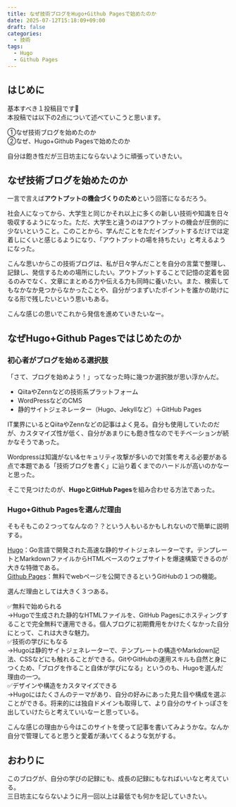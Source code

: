 ```yaml
---
title: なぜ技術ブログをHugo+Github Pagesで始めたのか
date: 2025-07-12T15:18:09+09:00
draft: false
categories:
  - 技術
tags:
  - Hugo
  - Github Pages
---
```


## はじめに
基本すべき１投稿目です👏  
本投稿では以下の2点について述べていこうと思います。  

①なぜ技術ブログを始めたのか   
②なぜ、Hugo+Github Pagesで始めたのか  

自分は飽き性だが三日坊主にならないように頑張っていきたい。

## なぜ技術ブログを始めたのか
一言で言えば**アウトプットの機会づくりのため**という回答になるだろう。  

社会人になってから、大学生と同じかそれ以上に多くの新しい技術や知識を日々吸収するようになった。ただ、大学生と違うのはアウトプットの機会が圧倒的に少ないということ。このことから、学んだことをただインプットするだけでは定着しにくいと感じるようになり、「アウトプットの場を持ちたい」と考えるようになった。  

こんな思いからこの技術ブログは、私が日々学んだことを自分の言葉で整理し、記録し、発信するための場所にしたい。アウトプットすることで記憶の定着を図るのみでなく、文章にまとめる力や伝える力も同時に養いたい。また、検索してもなかなか見つからなかったことや、自分がつまずいたポイントを誰かの助けになる形で残したいという思いもある。  

こんな感じの思いでこれから発信を進めていきたいなー。  

## なぜHugo+Github Pagesではじめたのか
### 初心者がブログを始める選択肢
「さて、ブログを始めよう！」ってなった時に幾つか選択肢が思い浮かんだ。

- QiitaやZennなどの技術系プラットフォーム
- WordPressなどのCMS
- 静的サイトジェネレーター（Hugo、Jekyllなど）＋GitHub Pages

IT業界にいるとQiitaやZennなどの記事はよく見る。自分も使用していたのだが、カスタマイズ性が低く、自分があまりにも飽き性なのでモチベーションが続かなそうであった。  

Wordpressは知識がない&セキュリティ攻撃が多いので対策を考える必要がある点で本題である「技術ブログを書く」に辿り着くまでのハードルが高いのかなーと思った。  

そこで見つけたのが、**HugoとGitHub Pages**を組み合わせる方法であった。

### Hugo+Github Pagesを選んだ理由
そもそもこの２つってなんなの？？という人もいるかもしれないので簡単に説明する。

[Hugo](https://gohugo.io/)：Go言語で開発された高速な静的サイトジェネレーターです。テンプレートとMarkdownファイルからHTMLベースのウェブサイトを爆速構築できるのが大きな特徴である。  
[Github Pages](https://docs.github.com/ja/pages/getting-started-with-github-pages/creating-a-github-pages-site)：無料でwebページを公開できるというGitHubの１つの機能。  

選んだ理由としては大きく３つある。  

✅無料で始められる  
→Hugoで生成された静的なHTMLファイルを、GitHub Pagesにホスティングすることで完全無料で運用できる。個人ブログに初期費用をかけたくなかった自分にとって、これは大きな魅力。  
✅技術の学びにもなる  
→Hugoは静的サイトジェネレーターで、テンプレートの構造やMarkdown記法、CSSなどにも触れることができる。GitやGitHubの運用スキルも自然と身につくため、「ブログを作ること自体が学びになる」というのも、Hugoを選んだ理由の一つ。  
✅デザインや構造をカスタマイズできる  
→Hugoにはたくさんのテーマがあり、自分の好みにあった見た目や構成を選ぶことができる。将来的には独自ドメインも取得して、より自分のサイトっぽさを出していけたらと考えていいなーと思っている。

こんな感じの理由から今はこのサイトを使って記事を書いてみようかな。なんか自分で管理してると思うと愛着が湧いてくるような気がする。  

## おわりに
このブログが、自分の学びの記録にも、成長の記録にもなればいいなと考えている。  
三日坊主にならないように月一回以上は最低でも何かを記していきたい。

